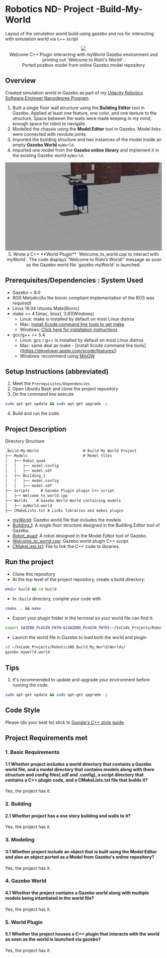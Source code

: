 # Robotics ND- Project -Build-My-World

Layout of the simulation world build using gazebo and ros for interacting with simulation world via c++ script

<p align="center"><img src="images/robo_world.gif" /><br/>Welcome C++ Plugin interacting with myWorld Gazebo environment and printing out `Welcome to Rishi's World!`.<br/>Ported postbox model from online Gazebo model repository</p>

## Overview  
Created simulation world in Gazebo as part of my [Udacity Robotics Software Engineer Nanodegree Program](https://www.udacity.com/course/robotics-software-engineer--nd209).  
1. Built a single floor wall structure using the **Building Editor** tool in Gazebo. Applied at least one feature, one color, and  one texture to the structure. Space between the walls were made keeping in my mind; enough space for robot to navigate.  
2. Modelled  the chassis  using the **Model Editor** tool in Gazebo. Model links were connected with revolute joints.  
3. Imported the building structure and two instances of the model inside an empty **Gazebo World** `myWorld`.  
4. Imported one model from the **Gazebo online library** and implement it in the existing Gazebo world `myWorld`.  
<p align="center"><img src="images/postbox.png">
5. Wrote a C++ **World Plugin** `Welcome_to_world.cpp`to interact with `myWorld`. The code displays “Welcome to Rishi’s World!” message as soon as the Gazebo world file `gazebo myWorld` is launched.


## Prerequisites/Dependencies : System Used 
* Gazebo = 9.0  
* ROS Melodic(As the bionic compliant implementation of the ROS was required)
* Linux 18.04 Ubuntu Mate(Bionic)  
* make >= 4.1(mac, linux), 3.81(Windows)
  * Linux: make is installed by default on most Linux distros
  * Mac: [install Xcode command line tools to get make](https://developer.apple.com/xcode/features/)
  * Windows: [Click here for installation instructions](http://gnuwin32.sourceforge.net/packages/make.htm)
* gcc/g++ >= 5.4
  * Linux: gcc / g++ is installed by default on most Linux distros
  * Mac: same deal as make - [install Xcode command line tools]((https://developer.apple.com/xcode/features/)
  * Windows: recommend using [MinGW](http://www.mingw.org/)
  
## Setup Instructions (abbreviated)  
1. Meet the `Prerequisites/Dependencies`  
2. Open Ubuntu Bash and clone the project repository  
3. On the command line execute  
```bash
sudo apt-get update && sudo apt-get upgrade -y
```
4. Build and run the code.  


## Project Description  
Directory Structure  
```
.Build-My-World                    # Build My World Project 
├── Models                         # Model files 
│   ├── Robot_quad
│   │   ├── model.config
│   │   ├── model.sdf
│   ├── Building_1
│   │   ├── model.config
│   │   ├── model.sdf
├── Scripts     # Gazebo Plugin plugin C++ script     
│   ├── Welcome_to_world.cpp
├── Worlds    # Gazebo World World containing models 
│   ├── myWorld.world
├── CMakeLists.txt # Links libraries and makes plugin 
```
- [myWorld](/Worlds/myWorld.world): Gazebo world file that includes the models.  
- [Building_1](/Models/Building_1): A single floor structure designed in the Building Editor tool of Gazebo.    
- [Robot_quad](/Models/Robot_quad): A robot designed in the Model Editor tool of Gazebo.  
- [Welcome_to_world.cpp](/Scripts/Welcome_to_world.cpp): Gazebo world plugin C++ script.  
- [CMakeLists.txt](CMakeLists.txt): File to link the C++ code to libraries.  


## Run the project  
* Clone this repository
* At the top level of the project repository, create a build directory:  
```bash
mkdir build && cd build
```
* In `/build` directory, compile your code with  
```bash
cmake .. && make
```
* Export your plugin folder in the terminal so your world file can find it:  
```bash
export GAZEBO_PLUGIN_PATH=${GAZEBO_PLUGIN_PATH}:~/VsCode_Projects/RoboticsND_Build_My_World/build
```
* Launch the world file in Gazebo to load both the world and plugin  
```bash
cd ~/VsCode_Projects/RoboticsND_Build_My_World/Worlds/
gazebo myworld.world
```

## Tips  
1. It's recommended to update and upgrade your environment before running the code.  
```bash
sudo apt-get update && sudo apt-get upgrade -y
```

## Code Style

Please (do your best to) stick to [Google's C++ style guide](https://google.github.io/styleguide/cppguide.html).

## Project Requirements met
### 1. Basic Requirements  
#### 1.1 Whether project includes a world directory that contains a Gazebo world file, and a model directory that contains  models along with there structure and config files(.sdf and .config), a script directory that contains a C++ plugin code, and a CMakeLists.txt file that builds it?  
Yes, the project has it.  
### 2. Building  
#### 2.1 Whether project has a one story building and walls to it?  
Yes, the project has it.  
### 3. Modeling  
#### 3.1 Whether project include an object that is  built using the Model Editor and also an object ported as a Model from Gazebo's online repository?  
Yes, the project has it.  
### 4. Gazebo World  
#### 4.1 Whether the project contains a Gazebo world along with multiple models being intantiated in the world file?  
Yes, the project has it.  
### 5. World Plugin  
#### 5.1 Whether the project houses a C++ plugin that interacts with the world as soon as the world is launched via gazebo?  
Yes, the project has it.  
